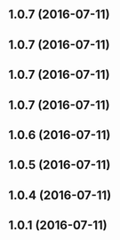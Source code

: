<a name="1.0.7"></a>
## 1.0.7 (2016-07-11)



<a name="1.0.7"></a>
## 1.0.7 (2016-07-11)



<a name="1.0.7"></a>
## 1.0.7 (2016-07-11)



<a name="1.0.7"></a>
## 1.0.7 (2016-07-11)



<a name="1.0.6"></a>
## 1.0.6 (2016-07-11)



<a name="1.0.5"></a>
## 1.0.5 (2016-07-11)



<a name="1.0.4"></a>
## 1.0.4 (2016-07-11)



<a name="1.0.3"></a>
## 1.0.1 (2016-07-11)















